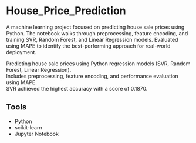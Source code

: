 # House_Price_Prediction
A machine learning project focused on predicting house sale prices using Python. The notebook walks through preprocessing, feature encoding, and training SVR, Random Forest, and Linear Regression models. Evaluated using MAPE to identify the best-performing approach for real-world deployment.

Predicting house sale prices using Python regression models (SVR, Random Forest, Linear Regression).  
Includes preprocessing, feature encoding, and performance evaluation using MAPE.  
SVR achieved the highest accuracy with a score of 0.1870.

## Tools
- Python
- scikit-learn
- Jupyter Notebook
